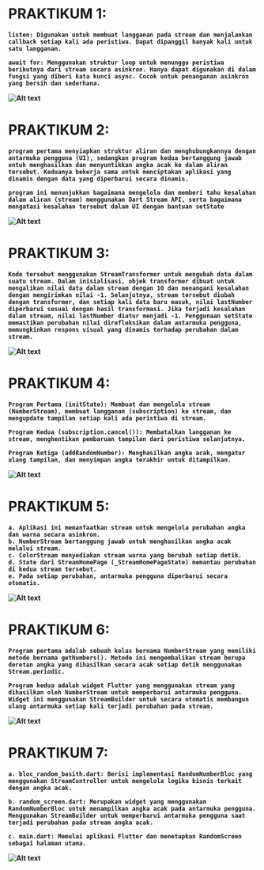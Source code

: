 # <b>PRAKTIKUM 1:

    listen: Digunakan untuk membuat langganan pada stream dan menjalankan callback setiap kali ada peristiwa. Dapat dipanggil banyak kali untuk satu langganan.

    await for: Menggunakan struktur loop untuk menunggu peristiwa berikutnya dari stream secara asinkron. Hanya dapat digunakan di dalam fungsi yang diberi kata kunci async. Cocok untuk penanganan asinkron yang bersih dan sederhana.

![Alt text](doc/Stream-Basith-Google-Chrome-2023-11-20-09-39-21.gif)

# <b>PRAKTIKUM 2:

    program pertama menyiapkan struktur aliran dan menghubungkannya dengan antarmuka pengguna (UI), sedangkan program kedua bertanggung jawab untuk menghasilkan dan menyuntikkan angka acak ke dalam aliran tersebut. Keduanya bekerja sama untuk menciptakan aplikasi yang dinamis dengan data yang diperbarui secara dinamis.

    program ini menunjukkan bagaimana mengelola dan memberi tahu kesalahan dalam aliran (stream) menggunakan Dart Stream API, serta bagaimana mengatasi kesalahan tersebut dalam UI dengan bantuan setState

![Alt text](<doc/Stream-Basith-Google-Chrome-2023-11-20-09-59-05 (1).gif>)

# <b>PRAKTIKUM 3:

    Kode tersebut menggunakan StreamTransformer untuk mengubah data dalam suatu stream. Dalam inisialisasi, objek transformer dibuat untuk mengalikan nilai data dalam stream dengan 10 dan menangani kesalahan dengan mengirimkan nilai -1. Selanjutnya, stream tersebut diubah dengan transformer, dan setiap kali data baru masuk, nilai lastNumber diperbarui sesuai dengan hasil transformasi. Jika terjadi kesalahan dalam stream, nilai lastNumber diatur menjadi -1. Penggunaan setState memastikan perubahan nilai direfleksikan dalam antarmuka pengguna, memungkinkan respons visual yang dinamis terhadap perubahan dalam stream.

![Alt text](doc/Stream-Basith-Google-Chrome-2023-11-20-10-16-51.gif)

# <b>PRAKTIKUM 4:

    Program Pertama (initState): Membuat dan mengelola stream (NumberStream), membuat langganan (subscription) ke stream, dan mengupdate tampilan setiap kali ada peristiwa di stream.

    Program Kedua (subscription.cancel()): Membatalkan langganan ke stream, menghentikan pembaruan tampilan dari peristiwa selanjutnya.

    Program Ketiga (addRandomNumber): Menghasilkan angka acak, mengatur ulang tampilan, dan menyimpan angka terakhir untuk ditampilkan.

![Alt text](doc/Stream-Basith-Google-Chrome-2023-11-26-19-49-30.gif)

# <b>PRAKTIKUM 5:

    a. Aplikasi ini memanfaatkan stream untuk mengelola perubahan angka dan warna secara asinkron.
    b. NumberStream bertanggung jawab untuk menghasilkan angka acak melalui stream.
    c. ColorStream menyediakan stream warna yang berubah setiap detik.
    d. State dari StreamHomePage (_StreamHomePageState) memantau perubahan di kedua stream tersebut.
    e. Pada setiap perubahan, antarmuka pengguna diperbarui secara otomatis.

![Alt text](doc/Stream-Basith-Google-Chrome-2023-11-26-18-28-22.gif)

# <b>PRAKTIKUM 6:

    Program pertama adalah sebuah kelas bernama NumberStream yang memiliki metode bernama getNumbers(). Metode ini mengembalikan stream berupa deretan angka yang dihasilkan secara acak setiap detik menggunakan Stream.periodic.

    Program kedua adalah widget Flutter yang menggunakan stream yang dihasilkan oleh NumberStream untuk memperbarui antarmuka pengguna. Widget ini menggunakan StreamBuilder untuk secara otomatis membangun ulang antarmuka setiap kali terjadi perubahan pada stream.

![Alt text](doc/Stream-Basith-Google-Chrome-2023-11-26-18-46-37.gif)

# <b>PRAKTIKUM 7:

    a. bloc_random_basith.dart: Berisi implementasi RandomNumberBloc yang menggunakan StreamController untuk mengelola logika bisnis terkait dengan angka acak.

    b. random_screen.dart: Merupakan widget yang menggunakan RandomNumberBloc untuk menampilkan angka acak pada antarmuka pengguna. Menggunakan StreamBuilder untuk memperbarui antarmuka pengguna saat terjadi perubahan pada stream angka acak.

    c. main.dart: Memulai aplikasi Flutter dan menetapkan RandomScreen sebagai halaman utama.

![Alt text](doc/week13-Google-Chrome-2023-11-26-19-17-20.gif)
